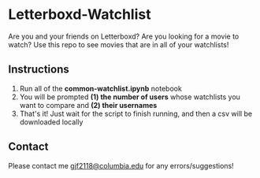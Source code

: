 # Letterboxd-Watchlist
Are you and your friends on Letterboxd? Are you looking for a movie to watch? Use this repo to see movies that are in all of your watchlists!

## Instructions
1. Run all of the **common-watchlist.ipynb** notebook
2. You will be prompted **(1) the number of users** whose watchlists you want to compare and **(2) their usernames**
3. That's it! Just wait for the script to finish running, and then a csv will be downloaded locally

## Contact
Please contact me gjf2118@columbia.edu for any errors/suggestions!
